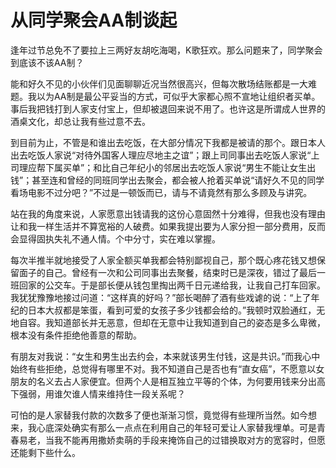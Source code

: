 # 从同学聚会AA制谈起

逢年过节总免不了要拉上三两好友胡吃海喝，K歌狂欢。那么问题来了，同学聚会到底该不该AA制？

能和好久不见的小伙伴们见面聊聊近况当然很高兴，但每次散场结账都是一大难题。我以为AA制是最公平妥当的方式，可似乎大家都心照不宣地让组织者买单。事后我把钱打到人家支付宝上，但却被退回来说不用了。也许这是所谓成人世界的酒桌文化，却总让我有些过意不去。

到目前为止，不管是和谁出去吃饭，在大部分情况下我都是被请的那个。跟日本人出去吃饭人家说“对待外国客人理应尽地主之谊”；跟上司同事出去吃饭人家说“上司理应帮下属买单”；和比自己年纪小的邻居出去吃饭人家说“男生不能让女生出钱”；甚至连和曾经的同班同学出去聚会，都会被人抢着买单说“请好久不见的同学看场电影不过分吧？”不过是一顿饭而已，请与不请竟然有那么多顾及与讲究。

站在我的角度来说，人家愿意出钱请我的这份心意固然十分难得，但我也没有理由让和我一样生活并不算宽裕的人破费。如果我提出要为人家分担一部分费用，反而会显得固执失礼不通人情。个中分寸，实在难以掌握。

每次半推半就地接受了人家全额买单我都会特别鄙视自己，那个既心疼花钱又想保留面子的自己。曾经有一次和公司同事出去聚餐，结束时已是深夜，错过了最后一班回家的公交车。于是部长便从钱包里掏出两千日元递给我，让我自己打车回家。我犹犹豫豫地接过问道：“这样真的好吗？”部长喝醉了酒有些戏谑的说：“上了年纪的日本大叔都是笨蛋，看到可爱的女孩子多少钱都会给的。”我顿时双脸通红，无地自容。我知道部长并无恶意，但却在无意中让我知道到自己的姿态是多么卑微，根本没有条件拒绝他善意的帮助。

有朋友对我说：“女生和男生出去约会，本来就该男生付钱，这是共识。”而我心中始终有些拒绝，总觉得有哪里不对。我不知道自己是否也有“直女癌”，不愿意以女朋友的名义去占人家便宜。但两个人是相互独立平等的个体，为何要用钱来分出高下强弱，用谁欠谁人情来维持住一段关系呢？

可怕的是人家替我付款的次数多了便也渐渐习惯，竟觉得有些理所当然。如今想来，我心底深处确实有那么一点点在利用自己的年轻可爱让人家替我埋单。可是青春易老，当我不能再用撒娇卖萌的手段来掩饰自己的过错换取对方的宽容时，但愿还能剩下些什么。

